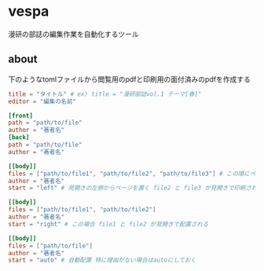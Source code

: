 # vespa
漫研の部誌の編集作業を自動化するツール

## about

下のようなtomlファイルから閲覧用のpdfと印刷用の面付済みのpdfを作成する

```toml
title = "タイトル" # ex) title = "漫研部誌vol.1 テーマ[春]"
editor = "編集の名前"

[front]
path = "path/to/file"
author = "著者名"
[back]
path = "path/to/file"
author = "著者名"

[[body]]
files = ["path/to/file1", "path/to/file2", "path/to/file3"] # この順にページを配置
author = "著者名"
start = "left" # 見開きの左側からページを置く file2 と file3 が見開きで印刷される

[[body]]
files = ["path/to/file1", "path/to/file2"]
author = "著者名"
start = "right" # この場合 file1 と file2 が見開きで配置される

[[body]]
files = ["path/to/file"]
author = "著者名"
start = "auto" # 自動配置 特に理由がない場合はautoにしておく
```
